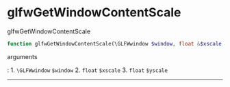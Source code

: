 # glfwGetWindowContentScale
glfwGetWindowContentScale

```php
function glfwGetWindowContentScale(\GLFWwindow $window, float &$xscale, float &$yscale) : void
```

arguments

:    1. `\GLFWwindow` `$window` 
    2. `float` `$xscale` 
    3. `float` `$yscale` 

---
     